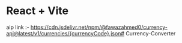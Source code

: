 # React + Vite
aip link :- https://cdn.jsdelivr.net/npm/@fawazahmed0/currency-api@latest/v1/currencies/{currencyCode}.json#   C u r r e n c y - C o n v e r t e r  
 